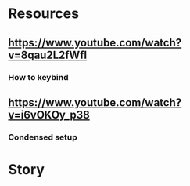 # Resources
## https://www.youtube.com/watch?v=8qau2L2fWfI
### How to keybind
## https://www.youtube.com/watch?v=i6vOKOy_p38
### Condensed setup
# Story
